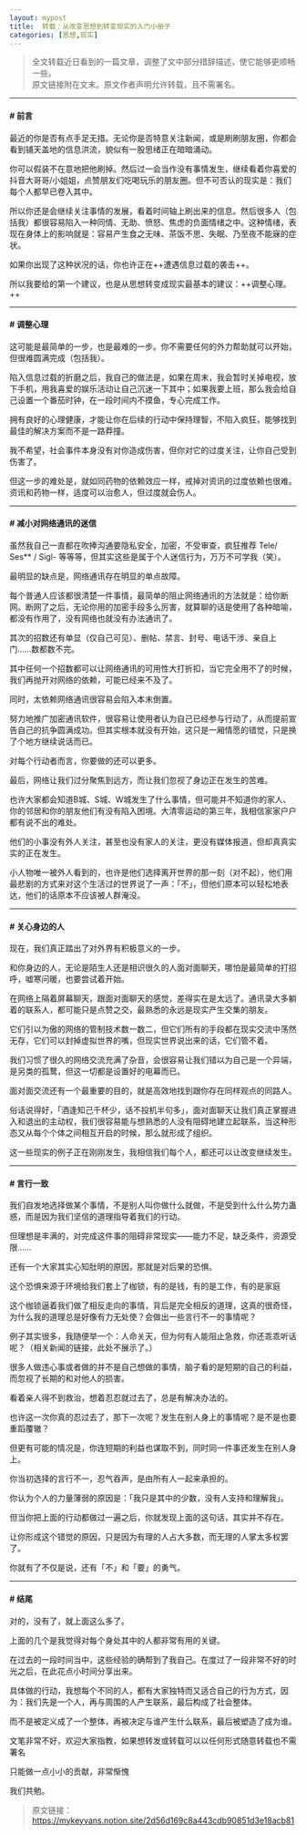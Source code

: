 ```yaml
---
layout: mypost
title:  转载：从改变思想到转变现实的入门小册子
categories: [思想,现实]
---
```

> 全文转载近日看到的一篇文章，调整了文中部分措辞描述，使它能够更顺畅一些。<br>原文链接附在文末。原文作者声明允许转载，且不需署名。
---

#### # 前言
最近的你是否有点手足无措。无论你是否特意关注新闻，或是刷刷朋友圈，你都会看到铺天盖地的信息洪流，貌似有一股思绪正在暗暗涌动。

你可以假装不在意地把他刷掉。然后过一会当作没有事情发生，继续看着你喜爱的抖音大哥哥/小姐姐，点赞朋友们吃喝玩乐的朋友圈。但不可否认的现实是：我们每个人都早已卷入其中。

所以你还是会继续关注事情的发展，看着时间轴上刷出来的信息。然后很多人（包括我）都很容易陷入一种同情、无助、愤怒、焦虑的负面情绪之中。这种情绪，表现在身体上的影响就是：容易产生食之无味、茶饭不思、失眠、乃至夜不能寐的症状。

如果你出现了这种状况的话，你也许正在++遭遇信息过载的袭击++。

所以我要给的第一个建议，也是从思想转变成现实最基本的建议：++调整心理。++

---


#### # 调整心理
这可能是最简单的一步，也是最难的一步。你不需要任何的外力帮助就可以开始，但很难圆满完成（包括我）。

陷入信息过载的折磨之后，我自己的做法是，如果在周末，我会暂时关掉电视，放下手机，用我喜爱的娱乐活动让自己沉迷一下其中；如果我要上班，那么我会给自己设置一个番茄时钟，在一段时间内不摸鱼，专心完成工作。

拥有良好的心理健康，才能让你在后续的行动中保持理智，不陷入疯狂，能够找到最佳的解决方案而不是一路莽撞。

我不希望，社会事件本身没有对你造成伤害，但你对它的过度关注，让你自己受到伤害了。

但这一步的难处是，就如同药物的依赖效应一样，戒掉对资讯的过度依赖也很难。资讯和药物一样，适度可以治愈人，但过度就会伤人。

---


#### # 减小对网络通讯的迷信
虽然我自己一直都在吹捧沟通要隐私安全，加密，不受审查，疯狂推荐 Tele/ Ses** / Sigl- 等等等，但其实这些是属于个人迷信行为，万万不可学我（笑）。

最明显的缺点是，网络通讯存在明显的单点故障。

每个普通人应该都很清楚一件事情，最简单的阻止网络通讯的方法就是：给你断网。断网了之后，无论你用的加密手段多么厉害，就算聊的话是使用了各种暗喻，都没有作用了，没有网络也就没有办法通讯了。

其次的招数还有单显（仅自己可见）、删帖、禁言、封号、电话干涉、亲自上门……数都数不完。

其中任何一个招数都可以让网络通讯的可用性大打折扣，当它完全用不了的时候，我们再抛开对网络的依赖，可能已经来不及了。

同时，太依赖网络通讯很容易会陷入本末倒置。

努力地推广加密通讯软件，很容易让使用者认为自己已经参与行动了，从而提前宣告自己的抗争圆满成功。但其实根本就没有开始，这只是一厢情愿的错觉，只是换了个地方继续说话而已。

对每个行动者而言，你要做的还可以更多。

最后，网络让我们过分聚焦到远方，而让我们忽视了身边正在发生的苦难。

也许大家都会知道B城、S城、W城发生了什么事情，但可能并不知道你的家人、你的邻居和你的朋友他们有没有陷入困境。大清零运动的第三年，我相信家家户户都有说不出的难处。

他们的小事没有外人关注，甚至也没有家人的关注，更没有媒体报道，但却真真实实的正在发生。

小人物唯一被外人看到的，也许是他们选择离开世界的那一刻（对不起），他们用最悲剧的方式来对这个生活过的世界说了一声：「不」，但他们原本可以轻松地表达，他们的话原本不应该被人群淹没。

---

#### # 关心身边的人
现在，我们真正踏出了对外界有积极意义的一步。

和你身边的人，无论是陌生人还是相识很久的人面对面聊天，哪怕是最简单的打招呼，嘘寒问暖，也要尝试着开始。

在网络上隔着屏幕聊天，跟面对面聊天的感觉，差得实在是太远了。通讯录大多躺着的联系人，都可能只是点赞之交，最熟悉的永远是现实产生交集的朋友。

它们引以为傲的网络的管制技术数一数二，但它们所有的手段都在现实交流中荡然无存，它们可以封掉虚拟世界的嘴，但现实世界说出来的话，它们管不着。

我们习惯了很久的网络交流充满了杂音，会很容易让我们错以为自己是一个异端，是另类的孤鹜，但这一切都是设置好的电幕而已。

面对面交流还有一个最重要的目的，就是高效地找到跟你存在同样观点的同路人。

俗话说得好，「酒逢知己千杯少，话不投机半句多」，面对面聊天让我们真正掌握进入和退出的主动权，我们很容易能与想熟悉的人没有阻碍地建立起联系，当这种形态又从每个个体之间相互开启的时候，那么就形成了组织。

这一些现实的例子正在刚刚发生，我相信我们每个人，都还可以让改变继续发生。

---

#### # 言行一致
我们自发地选择做某个事情，不是别人叫你做什么就做，不是受到什么什么势力蛊惑，而是因为我们坚信的道理指导着我们的行动。

但理想是丰满的，对完成这件事的阻碍非常现实——能力不足，缺乏条件，资源受限……

还有一个大家其实心知肚明的原因，那就是对后果的恐惧。

这个恐惧来源于环境给我们套上了枷锁，有的是钱，有的是工作，有的是家庭

这个枷锁逼着我们做了相反走向的事情，背后是完全相反的道理，这真的很奇怪，为什么我的道理总是好像有力无处使？会做出一些言行不一的事情呢？

例子其实很多，我随便举一个：人命关天，但为何有人能阻止急救，你还乖乖听话呢？（相关新闻的链接，此处不展示了。）

很多人做违心事或者做的并不是自己想做的事情，脑子看的是短期的自己的利益，而忽视了长期的和对他人的损害。

看着亲人得不到救治，想着忍忍就过去了，总是有解决办法的。

也许这一次你真的忍过去了，那下一次呢？发生在别人身上的事情呢？是不是也要重蹈覆辙？

但更有可能的情况是，你连短期的利益也谋取不到，同时同一件事还发生在别人身上。

你当初选择的言行不一，忍气吞声，是由所有人一起来承担的。

你认为个人的力量薄弱的原因是：「我只是其中的少数，没有人支持和理解我」。

但当你把上面的行动都做过一遍之后，你就发现上面的这句话，其实并不存在。

让你形成这个错觉的原因，只是因为有理的人占大多数，而无理的人掌太多权罢了。

你就有了不仅是说，还有「不」和「要」的勇气。

---

#### # 结尾
对的，没有了，就上面这么多了。

上面的几个是我觉得对每个身处其中的人都非常有用的关键。

在过去的一段时间当中，这些经验的确帮到了我自己。在度过了一段非常不好的时光之后，在此花点小时间分享出来。

具体做的行动，我想每个不同的人，都有大家独特而又适合自己的行为方式，因为：我们先是一个人，再与周围的人产生联系，最后构成了社会整体。

而不是被定义成了一个整体，再被决定与谁产生什么联系，最后被塑造了成为谁。

文笔非常不好，欢迎大家指教，如果想转发或转载可以以任何形式随意转载也不需署名

只能做一点小小的贡献，非常惭愧

我们共勉。


> 原文链接：https://mykeyvans.notion.site/2d56d169c8a443cdb90851d3e18acb81
